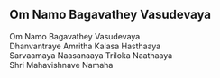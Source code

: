 ## Om Namo Bagavathey Vasudevaya


Om Namo Bagavathey Vasudevaya  
Dhanvantraye Amritha Kalasa Hasthaaya  
Sarvaamaya Naasanaaya Triloka Naathaaya  
Shri Mahavishnave Namaha

